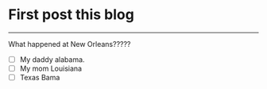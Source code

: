 # First post this blog
---
What happened at New Orleans?????
- [ ] My daddy alabama.
- [ ] My mom Louisiana
- [ ] Texas Bama
